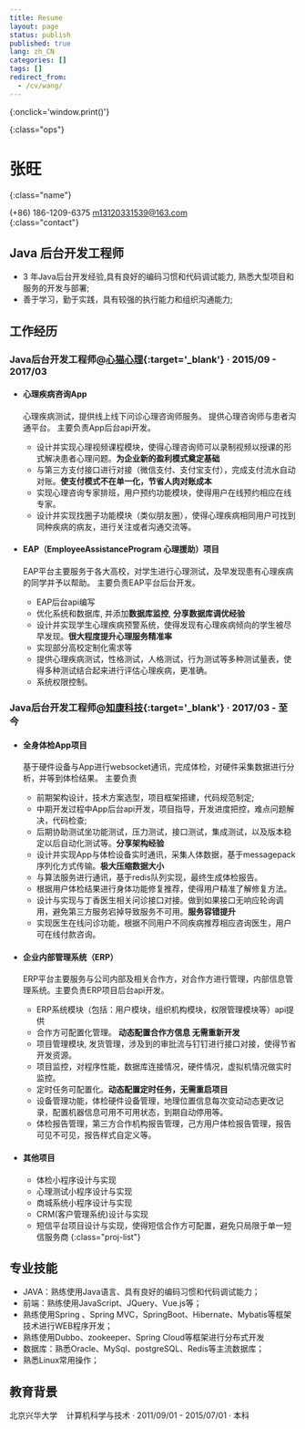 ```yaml
---
title: Resume
layout: page
status: publish
published: true
lang: zh_CN
categories: []
tags: []
redirect_from:
  - /cv/wang/
---
```

<link href="/assets/css/resume.css" rel="stylesheet" />
<style type="text/css">
.post-content {
	font-family: 'PingFang SC', 'Hiragino Sans GB',
		'Microsoft YaHei',
		'WenQuanYi Micro Hei',
		'Helvetica Neue', Helvetica, Arial, sans-serif;
}

.post-content h4 {
	font-size: 16px;
	margin-bottom: 5px;
}

ul.proj-list {
	margin: 0;
	list-style: none;
}

ul.proj-list > li > ul {
	margin-left: 30px;
	list-style: initial;
}
</style>

[<i class="fa fa-language"></i>](/resume/ '英文简历')
[<i class="fa fa-print"></i>](# '打印简历'){:onclick='window.print()'}
<!--
[<i class="fa fa-download"></i>](/assets/resume.pdf '下载简历')
-->
{:class="ops"}

# 张旺
{:class="name"}

<i class="fa fa-fw fa-phone"></i> (+86) 186-1209-6375
<i class="fa fa-fw fa-envelope-o"></i> [m13120331539@163.com](mailto:m13120331539@163.com)
<br/>
{:class="contact"}

## Java 后台开发工程师

* 3 年Java后台开发经验,具有良好的编码习惯和代码调试能力, 熟悉大型项目和服务的开发与部署;
* 善于学习，勤于实践，具有较强的执行能力和组织沟通能力;

## 工作经历

### Java后台开发工程师@[心猫心理](https://www.120xinmao.com){:target='_blank'} &middot; 2015/09 - 2017/03

* #### 心理疾病咨询App

	心理疾病测试，提供线上线下问诊心理咨询师服务。
	提供心理咨询师与患者沟通平台。
	主要负责App后台api开发。

	* 设计并实现心理视频课程模块，使得心理咨询师可以录制视频以授课的形式解决患者心理问题。**为企业新的盈利模式奠定基础**
	* 与第三方支付接口进行对接（微信支付、支付宝支付），完成支付流水自动对账。**使支付模式不在单一化，节省人肉对账成本**
	* 实现心理咨询专家排班，用户预约功能模块，使得用户在线预约相应在线专家。
	* 设计并实现找圈子功能模块（类似朋友圈），使得心理疾病相同用户可找到同种疾病的病友，进行关注或者沟通交流等。

* #### EAP（EmployeeAssistanceProgram 心理援助）项目

	EAP平台主要服务于各大高校，对学生进行心理测试，及早发现患有心理疾病的同学并予以帮助。
	主要负责EAP平台后台开发。

	* EAP后台api编写
	* 优化系统和数据库, 并添加**数据库监控**, **分享数据库调优经验**
	* 设计并实现学生心理疾病预警系统，使得发现有心理疾病倾向的学生被尽早发现。**很大程度提升心理服务精准率**
	* 实现部分高校定制化需求等
	* 提供心理疾病测试，性格测试，人格测试，行为测试等多种测试量表，使得多种测试结合起来进行评估心理疾病，更准确。
	* 系统权限控制。
  
### Java后台开发工程师@[知康科技](http://www.zhikangkeji.com){:target='_blank'} &middot; 2017/03 - 至今

* #### 全身体检App项目

	基于硬件设备与App进行websocket通讯，完成体检，对硬件采集数据进行分析，并等到体检结果。
	主要负责 
	* 前期架构设计，技术方案选型，项目框架搭建，代码规范制定;
	* 中期开发过程中App后台api开发，项目指导，开发进度把控，难点问题解决，代码检查;
	* 后期协助测试坐功能测试，压力测试，接口测试，集成测试，以及版本稳定以后自动化测试等。**分享架构经验**
	* 设计并实现App与体检设备实时通讯，采集人体数据，基于messagepack序列化方式传输。**极大压缩数据大小**
	* 与算法服务进行通讯，基于redis队列实现，最终生成体检报告。
	* 根据用户体检结果进行身体功能修复推荐，使得用户精准了解修复方法。
	* 设计与实现与丁香医生相关问诊接口对接。做到如果接口无响应轮询调用，避免第三方服务宕掉导致服务不可用。**服务容错提升**
	* 实现医生在线问诊功能，根据不同用户不同疾病推荐相应咨询医生，用户可在线付款咨询。

* #### 企业内部管理系统（ERP）

	ERP平台主要服务与公司内部及相关合作方，对合作方进行管理，内部信息管理系统。主要负责ERP项目后台api开发。
	* ERP系统模块（包括：用户模块，组织机构模块，权限管理模块等）api提供
	* 合作方可配置化管理。 **动态配置合作方信息 无需重新开发**
  * 项目管理模块, 发货管理，涉及到的审批流与钉钉进行接口对接，使得节省开发资源。
  * 项目监控，对程序性能，数据库连接情况，硬件情况，虚拟机情况做实时监控。
  * 定时任务可配置化。**动态配置定时任务，无需重启项目**
  * 设备管理功能，体检硬件设备管理，地理位置信息每次变动动态更改记录，配置机器信息可用不可用状态，到期自动停用等。
  * 体检报告管理，第三方合作机构报告管理，己方用户体检报告管理，报告可见不可见，报告样式自定义等。

* #### 其他项目

	* 体检小程序设计与实现
	* 心理测试小程序设计与实现
	* 商城系统小程序设计与实现
	* CRM(客户管理系统)设计与实现
	* 短信平台项目设计与实现，使得短信合作方可配置，避免只局限于单一短信服务商
{:class="proj-list"}

## 专业技能

* JAVA：熟练使用Java语言、具有良好的编码习惯和代码调试能力；
* 前端：熟练使用JavaScript、JQuery、Vue.js等；
* 熟练使用Spring 、Spring MVC，SpringBoot、Hibernate、Mybatis等框架技术进行WEB程序开发；
* 熟练使用Dubbo、zookeeper、Spring Cloud等框架进行分布式开发 
* 数据库：熟悉Oracle、MySql、postgreSQL、Redis等主流数据库；
* 熟悉Linux常用操作；


## 教育背景

北京兴华大学 &nbsp;&nbsp;&nbsp;计算机科学与技术
&middot; 2011/09/01 - 2015/07/01 &middot; 本科
